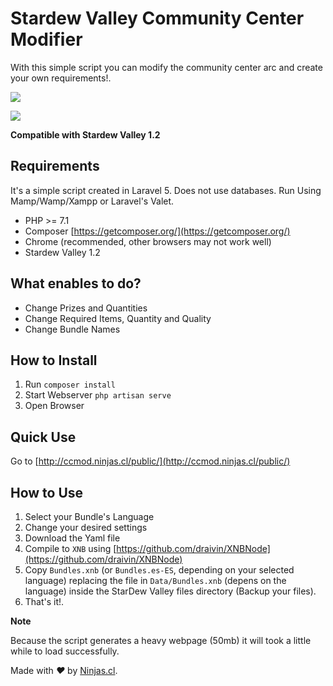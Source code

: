 # Stardew Valley Community Center Modifier
With this simple script you can modify the community center arc and
create your own requirements!.

![](https://user-images.githubusercontent.com/292738/27853965-e2071552-6132-11e7-99c6-3ef0eec9946d.png)

![](https://user-images.githubusercontent.com/292738/27927274-3dea9674-6259-11e7-9ada-4e5656c2968c.png)


**Compatible with Stardew Valley 1.2**

## Requirements

It's a simple script created in Laravel 5. Does not use databases. Run Using Mamp/Wamp/Xampp or Laravel's Valet.

* PHP >= 7.1
* Composer [https://getcomposer.org/](https://getcomposer.org/)
* Chrome (recommended, other browsers may not work well)
* Stardew Valley 1.2

## What enables to do?

* Change Prizes and Quantities
* Change Required Items, Quantity and Quality
* Change Bundle Names

## How to Install

1. Run `composer install`
2. Start Webserver `php artisan serve`
3. Open Browser 

## Quick Use
Go to [http://ccmod.ninjas.cl/public/](http://ccmod.ninjas.cl/public/)

## How to Use

1. Select your Bundle's Language
2. Change your desired settings
3. Download the Yaml file
4. Compile to `XNB` using [https://github.com/draivin/XNBNode](https://github.com/draivin/XNBNode)
5. Copy `Bundles.xnb` (or `Bundles.es-ES`, depending on your selected language) replacing the file in `Data/Bundles.xnb` (depens on the language) inside the StarDew Valley files directory (Backup your files).
6. That's it!.

**Note**

Because the script generates a heavy webpage (50mb) it will took a little while
to load successfully.

Made with <i class="fa fa-heart">&#9829;</i> by <a href="http://ninjas.cl" target="_blank">Ninjas.cl</a>.

